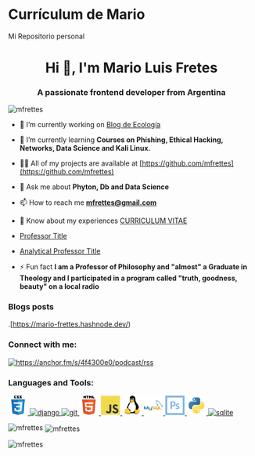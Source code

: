 # Currículum de Mario
Mi Repositorio personal


<h1 align="center">Hi 👋, I'm Mario Luis Fretes</h1>
<h3 align="center">A passionate frontend developer from Argentina</h3>

<p align="left"> <img src="https://komarev.com/ghpvc/?username=mfrettes&label=Profile%20views&color=0e75b6&style=flat" alt="mfrettes" /> </p>

- 🔭 I’m currently working on [Blog de Ecología](https://github.com/mfrettes/proyecto_final)

- 🌱 I’m currently learning **Courses on Phishing, Ethical Hacking, Networks, Data Science and Kali Linux.**

- 👨‍💻 All of my projects are available at [https://github.com/mfrettes](https://github.com/mfrettes)

- 💬 Ask me about **Phyton, Db and Data Science**

- 📫 How to reach me **mfrettes@gmail.com**

- 📄 Know about my experiences [CURRICULUM VITAE](https://drive.google.com/file/d/1HDUk899UG74D6CZnHETCeE9yllqSFgPW/view?usp=sharing)
- [Professor Title](https://drive.google.com/file/d/1efRMoo8HvxnM1dwQtzJhL3H6PC9qNtth/view?usp=sharing)
- [Analytical Professor Title](https://drive.google.com/file/d/1eh03ByaD41jnvISVRyc7jnDrdJMNmlYq/view?usp=sharing)

- ⚡ Fun fact **I am a Professor of Philosophy and "almost" a Graduate in Theology and I participated in a program called "truth, goodness, beauty" on a local radio**

### Blogs posts
<!-- BLOG-POST-LIST:START -->
.[https://mario-frettes.hashnode.dev/)
<!-- BLOG-POST-LIST:END -->

<h3 align="left">Connect with me:</h3>
<p align="left">
<a href="https://open.spotify.com/show/43C7q82TV6YHqunTfsNhuH" target="blank"><img align="center" src="https://raw.githubusercontent.com/rahuldkjain/github-profile-readme-generator/master/src/images/icons/Social/rss.svg" alt="https://anchor.fm/s/4f4300e0/podcast/rss" height="30" width="40" /></a>
</p>

<h3 align="left">Languages and Tools:</h3>
<p align="left"> <a href="https://www.w3schools.com/css/" target="_blank" rel="noreferrer"> <img src="https://raw.githubusercontent.com/devicons/devicon/master/icons/css3/css3-original-wordmark.svg" alt="css3" width="40" height="40"/> </a> <a href="https://www.djangoproject.com/" target="_blank" rel="noreferrer"> <img src="https://cdn.worldvectorlogo.com/logos/django.svg" alt="django" width="40" height="40"/> </a> <a href="https://git-scm.com/" target="_blank" rel="noreferrer"> <img src="https://www.vectorlogo.zone/logos/git-scm/git-scm-icon.svg" alt="git" width="40" height="40"/> </a> <a href="https://www.w3.org/html/" target="_blank" rel="noreferrer"> <img src="https://raw.githubusercontent.com/devicons/devicon/master/icons/html5/html5-original-wordmark.svg" alt="html5" width="40" height="40"/> </a> <a href="https://developer.mozilla.org/en-US/docs/Web/JavaScript" target="_blank" rel="noreferrer"> <img src="https://raw.githubusercontent.com/devicons/devicon/master/icons/javascript/javascript-original.svg" alt="javascript" width="40" height="40"/> </a> <a href="https://www.linux.org/" target="_blank" rel="noreferrer"> <img src="https://raw.githubusercontent.com/devicons/devicon/master/icons/linux/linux-original.svg" alt="linux" width="40" height="40"/> </a> <a href="https://www.mysql.com/" target="_blank" rel="noreferrer"> <img src="https://raw.githubusercontent.com/devicons/devicon/master/icons/mysql/mysql-original-wordmark.svg" alt="mysql" width="40" height="40"/> </a> <a href="https://www.photoshop.com/en" target="_blank" rel="noreferrer"> <img src="https://raw.githubusercontent.com/devicons/devicon/master/icons/photoshop/photoshop-line.svg" alt="photoshop" width="40" height="40"/> </a> <a href="https://www.python.org" target="_blank" rel="noreferrer"> <img src="https://raw.githubusercontent.com/devicons/devicon/master/icons/python/python-original.svg" alt="python" width="40" height="40"/> </a> <a href="https://www.sqlite.org/" target="_blank" rel="noreferrer"> <img src="https://www.vectorlogo.zone/logos/sqlite/sqlite-icon.svg" alt="sqlite" width="40" height="40"/> </a> </p>

<p><img align="left" src="https://github-readme-stats.vercel.app/api/top-langs?username=mfrettes&show_icons=true&locale=en&layout=compact" alt="mfrettes" /></p>

<p>&nbsp;<img align="center" src="https://github-readme-stats.vercel.app/api?username=mfrettes&show_icons=true&locale=en" alt="mfrettes" /></p>

<p><img align="center" src="https://github-readme-streak-stats.herokuapp.com/?user=mfrettes&" alt="mfrettes" /></p>



